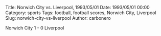 Title: Norwich City vs. Liverpool, 1993/05/01
Date: 1993/05/01 00:00
Category: sports
Tags: football, football scores, Norwich City, Liverpool
Slug: norwich-city-vs-liverpool
Author: carbonero


Norwich City 1 - 0 Liverpool
